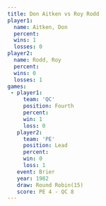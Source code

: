 ```yaml
---
title: Don Aitken vs Roy Rodd
player1:           
  name: Aitken, Don
  percent:         
  wins: 1          
  losses: 0        
player2:           
  name: Rodd, Roy  
  percent:         
  wins: 0          
  losses: 1        
games:
 - player1:          
     team: 'QC'      
     position: Fourth
     percent:        
     win: 1          
     loss: 0         
   player2:        
     team: 'PE'    
     position: Lead
     percent:      
     win: 0        
     loss: 1       
   event: Brier         
   year: 1982           
   draw: Round Robin(15)
   score: PE 4 - QC 8   
---
```

